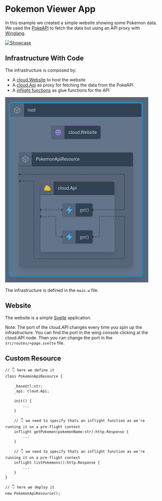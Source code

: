 # Pokemon Viewer App

In this example we created a simple website showing some Pokemon data. 
We used the [PokeAPI](https://pokeapi.co/) to fetch the data but using an API proxy with [Winglang](https://www.winglang.io/).

[![Showcase](./poke-showcase.gif)](./poke-showcase.gif)

## Infrastructure With Code

The infrastructure is composed by:  
- A [cloud.Website](https://www.winglang.io/docs/standard-library/cloud/website) to host the website
- A [cloud.Api](https://www.winglang.io/docs/standard-library/cloud/api) as proxy for fetching the data from the PokeAPI
- A [inflight functions](https://www.winglang.io/docs/concepts/inflights) as glue functions for the API

[![IwC](/pokemon-list/infra-poke.png)](/pokemon-list/infra-poke.png)

The infrastructure is defined in the `main.w` file.

## Website

The website is a simple [Svelte](https://svelte.dev/) application.

Note: The port of the cloud.API changes every time you spin up the infrastructure. 
You can find the port in the wing console clicking at the cloud.API node.
Then you can change the port in the `src/routes/+page.svelte` file.


## Custom Resource

```wing
// 👇 here we define it
class PokemonApiResource {

    _baseUrl:str;
    _api: cloud.Api;

    init() {
        ...
    }

    // 👇 we need to specify thats an inflight function as we're running it on a pre-flight context
    inflight getPokemon(pokemonName:str):http.Response {
        ...
    }
    
    // 👇 we need to specify thats an inflight function as we're running it on a pre-flight context
    inflight listPokemons():http.Response {
        ...
    }
}

// 👇 here we deploy it
new PokemonApiResource();
```


